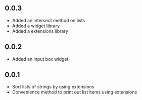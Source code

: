 ## 0.0.3
* Added an intersect method on lists
* Added a widget library
* Added a extensions library

## 0.0.2
* Added an input box widget

## 0.0.1
* Sort lists of strings by using extensions
* Convenience method to print out list items using extensions
